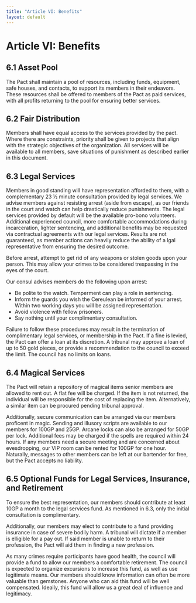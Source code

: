 ```yaml
---
title: "Article VI: Benefits"
layout: default
---
```

# Article VI: Benefits

## 6.1 Asset Pool

The Pact shall maintain a pool of resources, including funds, equipment, safe houses, and contacts, to support its members in their endeavors. These resources shall be offered to members of the Pact as paid services, with all profits returning to the pool for ensuring better services.

## 6.2 Fair Distribution

Members shall have equal access to the services provided by the pact. Where there are constraints, priority shall be given to projects that align with the strategic objectives of the organization. All services will be available to all members, save situations of punishment as described earlier in this document.

## 6.3 Legal Services

Members in good standing will have representation afforded to them, with a complementary 23 ½ minute consultation provided by legal services. We advise members against resisting arrest (aside from escape), as our friends in the court and watch can help drastically reduce punishments. The legal services provided by default will be the available pro-bono volunteers. Additional experienced council, more comfortable accommodations during incarceration, lighter sentencing, and additional benefits may be requested via contractual agreements with our legal services. Results are not guaranteed, as member actions can heavily reduce the ability of a lgal representative from ensuring the desired outcome.

Before arrest, attempt to get rid of any weapons or stolen goods upon your person. This may allow your crimes to be considered trespassing in the eyes of the court.

Our consul advises members do the following upon arrest:
- Be polite to the watch. Temperment can play a role in sentencing.
- Inform the guards you wish the Cereulean be informed of your arrest. Within two working days you will be assigned representation.
- Avoid violence with fellow prisoners.
- Say nothing until your complimentary consultation.

Failure to follow these procedures may result in the termination of complimentary legal services, or membership in the Pact. If a fine is levied, the Pact can offer a loan at its discretion. A tribunal may approve a loan of up to 50 gold pieces, or provide a recommendation to the council to exceed the limit. The council has no limits on loans.

## 6.4 Magical Services

The Pact will retain a repository of magical items senior members are allowed to rent out. A flat fee will be charged. If the item is not returned, the individual will be responsible for the cost of replacing the item. Alternatively, a similar item can be procured pending tribunal approval.

Additionally, secure communication can be arranged via our members proficent in magic. Sending and illusory scripts are available to our members for 100GP and 25GP. Arcane locks can also be arranged for 50GP per lock. Additional fees may be charged if the spells are required within 24 hours. If any members need a secure meeting and are concerned about evesdropping, our VIP room can be rented for 100GP for one hour. Naturally, messages to other members can be left at our bartender for free, but the Pact accepts no liability.

## 6.5 Optional Funds for Legal Services, Insurance, and Retirement

To ensure the best representation, our members should contribute at least 10GP a month to the legal services fund. As mentioned in 6.3, only the initial consultation is complimentary.

Additionally, our members may elect to contribute to a fund providing insurance in case of severe bodily harm. A tribunal will dictate if a member is elligible for a pay out. If said member is unable to return to their profession, the Pact will aid them in finding a new profession.

As many crimes require participants have good health, the council will provide a fund to allow our members a comfortable retirement. The council is expected to organize excursions to increase this fund, as well as use legitimate means. Our members should know information can often be more valuable than gemstones. Anyone who can aid this fund will be well compensated. Ideally, this fund will allow us a great deal of influence and legitimacy.
